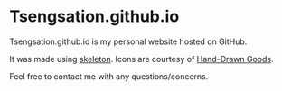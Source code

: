 Tsengsation.github.io
=====================

Tsengsation.github.io is my personal website hosted on GitHub.

It was made using [skeleton](http://www.getskeleton.com). Icons are courtesy of [Hand-Drawn Goods](http://www.handdrawngoods.com).

Feel free to contact me with any questions/concerns.
